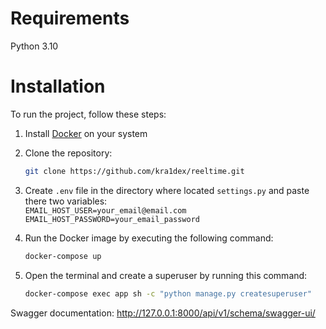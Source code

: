 # Requirements

Python 3.10

# Installation
To run the project, follow these steps:

1. Install [Docker](https://www.docker.com) on your system 

2. Clone the repository:
   ```bash
   git clone https://github.com/kra1dex/reeltime.git
   ```

3. Create `.env` file in the directory where located `settings.py` and paste there two variables: <br>
`EMAIL_HOST_USER=your_email@email.com` <br>
`EMAIL_HOST_PASSWORD=your_email_password`

4. Run the Docker image by executing the following command:
   ```bash
   docker-compose up
   ```

5. Open the terminal and create a superuser by running this command:
   ```bash
   docker-compose exec app sh -c "python manage.py createsuperuser"
   ```

Swagger documentation: http://127.0.0.1:8000/api/v1/schema/swagger-ui/
